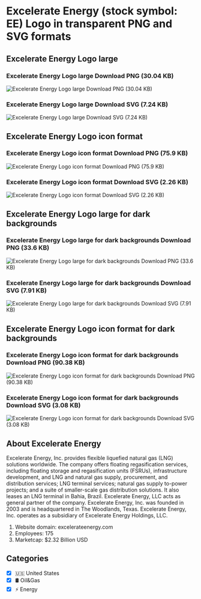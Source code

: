 # Excelerate Energy (stock symbol: EE) Logo in transparent PNG and SVG formats

## Excelerate Energy Logo large

### Excelerate Energy Logo large Download PNG (30.04 KB)

![Excelerate Energy Logo large Download PNG (30.04 KB)](/img/orig/EE_BIG-759927ab.png)

### Excelerate Energy Logo large Download SVG (7.24 KB)

![Excelerate Energy Logo large Download SVG (7.24 KB)](/img/orig/EE_BIG-c31a74a4.svg)

## Excelerate Energy Logo icon format

### Excelerate Energy Logo icon format Download PNG (75.9 KB)

![Excelerate Energy Logo icon format Download PNG (75.9 KB)](/img/orig/EE-39adbfec.png)

### Excelerate Energy Logo icon format Download SVG (2.26 KB)

![Excelerate Energy Logo icon format Download SVG (2.26 KB)](/img/orig/EE-3356a3b1.svg)

## Excelerate Energy Logo large for dark backgrounds

### Excelerate Energy Logo large for dark backgrounds Download PNG (33.6 KB)

![Excelerate Energy Logo large for dark backgrounds Download PNG (33.6 KB)](/img/orig/EE_BIG.D-36df819e.png)

### Excelerate Energy Logo large for dark backgrounds Download SVG (7.91 KB)

![Excelerate Energy Logo large for dark backgrounds Download SVG (7.91 KB)](/img/orig/EE_BIG.D-3ab363b9.svg)

## Excelerate Energy Logo icon format for dark backgrounds

### Excelerate Energy Logo icon format for dark backgrounds Download PNG (90.38 KB)

![Excelerate Energy Logo icon format for dark backgrounds Download PNG (90.38 KB)](/img/orig/EE.D-98d05256.png)

### Excelerate Energy Logo icon format for dark backgrounds Download SVG (3.08 KB)

![Excelerate Energy Logo icon format for dark backgrounds Download SVG (3.08 KB)](/img/orig/EE.D-caa2a6bb.svg)

## About Excelerate Energy

Excelerate Energy, Inc. provides flexible liquefied natural gas (LNG) solutions worldwide. The company offers floating regasification services, including floating storage and regasification units (FSRUs), infrastructure development, and LNG and natural gas supply, procurement, and distribution services; LNG terminal services; natural gas supply to-power projects; and a suite of smaller-scale gas distribution solutions. It also leases an LNG terminal in Bahia, Brazil. Excelerate Energy, LLC acts as general partner of the company. Excelerate Energy, Inc. was founded in 2003 and is headquartered in The Woodlands, Texas. Excelerate Energy, Inc. operates as a subsidiary of Excelerate Energy Holdings, LLC.

1. Website domain: excelerateenergy.com
2. Employees: 175
3. Marketcap: $2.32 Billion USD


## Categories
- [x] 🇺🇸 United States
- [x] 🛢 Oil&Gas
- [x] ⚡ Energy
